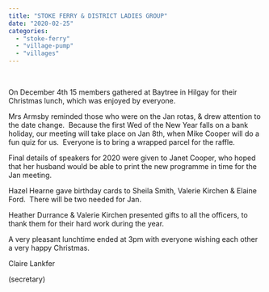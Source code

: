 ```yaml
---
title: "STOKE FERRY & DISTRICT LADIES GROUP"
date: "2020-02-25"
categories: 
  - "stoke-ferry"
  - "village-pump"
  - "villages"
---
```


 

On December 4th 15 members gathered at Baytree in Hilgay for their Christmas lunch, which was enjoyed by everyone.

Mrs Armsby reminded those who were on the Jan rotas, & drew attention to the date change.  Because the first Wed of the New Year falls on a bank holiday, our meeting will take place on Jan 8th, when Mike Cooper will do a fun quiz for us.  Everyone is to bring a wrapped parcel for the raffle.

Final details of speakers for 2020 were given to Janet Cooper, who hoped that her husband would be able to print the new programme in time for the Jan meeting.

Hazel Hearne gave birthday cards to Sheila Smith, Valerie Kirchen & Elaine Ford.  There will be two needed for Jan.

Heather Durrance & Valerie Kirchen presented gifts to all the officers, to thank them for their hard work during the year.

A very pleasant lunchtime ended at 3pm with everyone wishing each other a very happy Christmas.

Claire Lankfer

(secretary)
